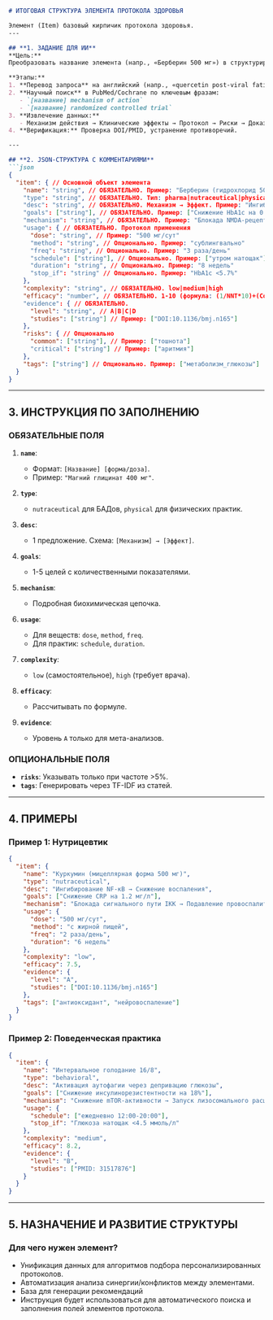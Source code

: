 ```markdown
# ИТОГОВАЯ СТРУКТУРА ЭЛЕМЕНТА ПРОТОКОЛА ЗДОРОВЬЯ

Элемент (Item) базовый кирпичик протокола здоровья.
---

## **1. ЗАДАНИЕ ДЛЯ ИИ**  
**Цель:**  
Преобразовать название элемента (напр., «Берберин 500 мг») в структурированный JSON-объект с научно обоснованными данными.  

**Этапы:**  
1. **Перевод запроса** на английский (напр., «quercetin post-viral fatigue»).  
2. **Научный поиск** в PubMed/Cochrane по ключевым фразам:  
   - `[название] mechanism of action`  
   - `[название] randomized controlled trial`  
3. **Извлечение данных:**  
   - Механизм действия → Клинические эффекты → Протокол → Риски → Доказательства.  
4. **Верификация:** Проверка DOI/PMID, устранение противоречий.  

---

## **2. JSON-СТРУКТУРА С КОММЕНТАРИЯМИ**  
```json
{
  "item": { // Основной объект элемента
    "name": "string", // ОБЯЗАТЕЛЬНО. Пример: "Берберин (гидрохлорид 500 мг)"
    "type": "string", // ОБЯЗАТЕЛЬНО. Тип: pharma|nutraceutical|physical|cognitive|environmental|tech|behavioral|recovery
    "desc": "string", // ОБЯЗАТЕЛЬНО. Механизм → Эффект. Пример: "Ингибирование SGLT2 → Снижение глюкозы"
    "goals": ["string"], // ОБЯЗАТЕЛЬНО. Пример: ["Снижение HbA1c на 0.8%"]
    "mechanism": "string", // ОБЯЗАТЕЛЬНО. Пример: "Блокада NMDA-рецепторов → Регуляция кальция"
    "usage": { // ОБЯЗАТЕЛЬНО. Протокол применения
      "dose": "string", // Пример: "500 мг/сут"
      "method": "string", // Опционально. Пример: "сублингвально"
      "freq": "string", // Опционально. Пример: "3 раза/день"
      "schedule": ["string"], // Опционально. Пример: ["утром натощак"]
      "duration": "string", // Опционально. Пример: "8 недель"
      "stop_if": "string" // Опционально. Пример: "HbA1c <5.7%"
    },
    "complexity": "string", // ОБЯЗАТЕЛЬНО. low|medium|high
    "efficacy": "number", // ОБЯЗАТЕЛЬНО. 1-10 (формула: (1/NNT*10)+(Cohen’s d*2))
    "evidence": { // ОБЯЗАТЕЛЬНО. 
      "level": "string", // A|B|C|D
      "studies": ["string"] // Пример: ["DOI:10.1136/bmj.n165"]
    },
    "risks": { // Опционально
      "common": ["string"], // Пример: ["тошнота"]
      "critical": ["string"] // Пример: ["аритмия"]
    },
    "tags": ["string"] // Опционально. Пример: ["метаболизм_глюкозы"]
  }
}
```

---

## **3. ИНСТРУКЦИЯ ПО ЗАПОЛНЕНИЮ**  

### **ОБЯЗАТЕЛЬНЫЕ ПОЛЯ**  
1. **`name`**:  
   - Формат: `[Название] [форма/доза]`.  
   - Пример: `"Магний глицинат 400 мг"`.  

2. **`type`**:  
   - `nutraceutical` для БАДов, `physical` для физических практик.  

3. **`desc`**:  
   - 1 предложение. Схема: `[Механизм] → [Эффект]`.  

4. **`goals`**:  
   - 1-5 целей с количественными показателями.  

5. **`mechanism`**:  
   - Подробная биохимическая цепочка.  

6. **`usage`**:  
   - Для веществ: `dose`, `method`, `freq`.  
   - Для практик: `schedule`, `duration`.  

7. **`complexity`**:  
   - `low` (самостоятельное), `high` (требует врача).  

8. **`efficacy`**:  
   - Рассчитывать по формуле.  

9. **`evidence`**:  
   - Уровень `A` только для мета-анализов.  

### **ОПЦИОНАЛЬНЫЕ ПОЛЯ**  
- **`risks`**: Указывать только при частоте >5%.  
- **`tags`**: Генерировать через TF-IDF из статей.  

---

## **4. ПРИМЕРЫ**  

### **Пример 1: Нутрицевтик**  
```json
{
  "item": {
    "name": "Куркумин (мицеллярная форма 500 мг)",
    "type": "nutraceutical",
    "desc": "Ингибирование NF-κB → Снижение воспаления",
    "goals": ["Снижение CRP на 1.2 мг/л"],
    "mechanism": "Блокада сигнального пути IKK → Подавление провоспалительных цитокинов",
    "usage": {
      "dose": "500 мг/сут",
      "method": "с жирной пищей",
      "freq": "2 раза/день",
      "duration": "6 недель"
    },
    "complexity": "low",
    "efficacy": 7.5,
    "evidence": {
      "level": "A",
      "studies": ["DOI:10.1136/bmj.n165"]
    },
    "tags": ["антиоксидант", "нейровоспаление"]
  }
}
```

### **Пример 2: Поведенческая практика**  
```json
{
  "item": {
    "name": "Интервальное голодание 16/8",
    "type": "behavioral",
    "desc": "Активация аутофагии через депривацию глюкозы",
    "goals": ["Снижение инсулинорезистентности на 18%"],
    "mechanism": "Снижение mTOR-активности → Запуск лизосомального расщепления",
    "usage": {
      "schedule": ["ежедневно 12:00-20:00"],
      "stop_if": "Глюкоза натощак <4.5 ммоль/л"
    },
    "complexity": "medium",
    "efficacy": 8.2,
    "evidence": {
      "level": "B",
      "studies": ["PMID: 31517876"]
    }
  }
}
```

---

## **5. НАЗНАЧЕНИЕ И РАЗВИТИЕ СТРУКТУРЫ**  

### **Для чего нужен элемент?**  
- Унификация данных для алгоритмов подбора персонализированных протоколов.  
- Автоматизация анализа синергии/конфликтов между элементами.  
- База для генерации рекомендаций
- Инструкция будет использоваться для автоматического поиска и заполнения полей элементов протокола.